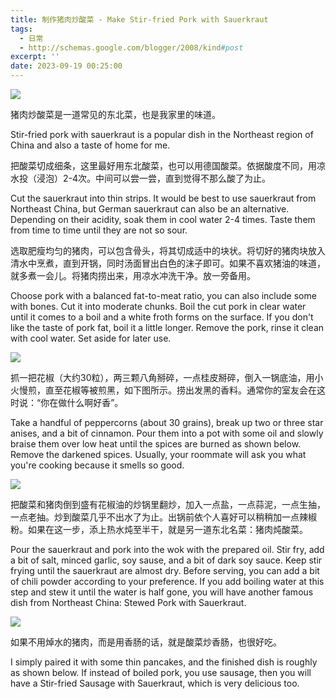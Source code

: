 ```yaml
---
title: 制作猪肉炒酸菜 - Make Stir-fried Pork with Sauerkraut
tags:
  - 日常
  - http://schemas.google.com/blogger/2008/kind#post
excerpt: ''
date: 2023-09-19 00:25:00
---
```


<!-- more -->
[![](https://blogger.googleusercontent.com/img/a/AVvXsEguitAotoFmj39PfxN81Kv3SBcJJ8JGWJWRFaLo9wpN211R0CAR1XQiej59Td7hnD19abKeWp_YWAuSyRYlpvtUkfW7LC7qH0Ws4AoF61yS3AGCqZzSFZOVPnDeXgcudQVL_2pzop-5iFnKa62VP2UXG3bonb5KWtMzny9JR9ZP3ePQgR2K74CDpGoS4O0)](https://blogger.googleusercontent.com/img/a/AVvXsEguitAotoFmj39PfxN81Kv3SBcJJ8JGWJWRFaLo9wpN211R0CAR1XQiej59Td7hnD19abKeWp_YWAuSyRYlpvtUkfW7LC7qH0Ws4AoF61yS3AGCqZzSFZOVPnDeXgcudQVL_2pzop-5iFnKa62VP2UXG3bonb5KWtMzny9JR9ZP3ePQgR2K74CDpGoS4O0)

  

猪肉炒酸菜是一道常见的东北菜，也是我家里的味道。

Stir-fried pork with sauerkraut is a popular dish in the Northeast region of China and also a taste of home for me.

  

把酸菜切成细条，这里最好用东北酸菜，也可以用德国酸菜。依据酸度不同，用凉水投（浸泡）2-4次。中间可以尝一尝，直到觉得不那么酸了为止。

Cut the sauerkraut into thin strips. It would be best to use sauerkraut from Northeast China, but German sauerkraut can also be an alternative. Depending on their acidity, soak them in cool water 2-4 times. Taste them from time to time until they are not so sour.

  

选取肥瘦均匀的猪肉，可以包含骨头，将其切成适中的块状。将切好的猪肉块放入清水中烹煮，直到开锅，同时汤面冒出白色的沫子即可。如果不喜欢猪油的味道，就多煮一会儿。将猪肉捞出来，用凉水冲洗干净。放一旁备用。

Choose pork with a balanced fat-to-meat ratio, you can also include some with bones. Cut it into moderate chunks. Boil the cut pork in clear water until it comes to a boil and a white froth forms on the surface. If you don't like the taste of pork fat, boil it a little longer. Remove the pork, rinse it clean with cool water. Set aside for later use.

  

[![](https://blogger.googleusercontent.com/img/a/AVvXsEhbR4XSu5QF1g2D8z_d0vMRDIfs8aoxENRWGsU1aIz54gyTVLYoIumvKntWlaAQ3SsKlcx93Di-zzTqBBnHBGd6ruvzBqenHP1SZG7fhCFww4tVb4Oa60amCmzDMBWZ6KJtNJ18POU6JnC7eTrNLmu9rnFGAMMOvjqcG5Lvn1MNVAwTXJN120JisxBjqBA)](https://blogger.googleusercontent.com/img/a/AVvXsEhbR4XSu5QF1g2D8z_d0vMRDIfs8aoxENRWGsU1aIz54gyTVLYoIumvKntWlaAQ3SsKlcx93Di-zzTqBBnHBGd6ruvzBqenHP1SZG7fhCFww4tVb4Oa60amCmzDMBWZ6KJtNJ18POU6JnC7eTrNLmu9rnFGAMMOvjqcG5Lvn1MNVAwTXJN120JisxBjqBA)

  

抓一把花椒（大约30粒），两三颗八角掰碎，一点桂皮掰碎，倒入一锅底油，用小火慢煎，直至花椒等被煎黑，如下图所示。捞出发黑的香料。通常你的室友会在这时说：“你在做什么啊好香”。

Take a handful of peppercorns (about 30 grains), break up two or three star anises, and a bit of cinnamon. Pour them into a pot with some oil and slowly braise them over low heat until the spices are burned as shown below. Remove the darkened spices. Usually, your roommate will ask you what you're cooking because it smells so good.

  

[![](https://blogger.googleusercontent.com/img/a/AVvXsEigRtVxQqmuKrsQSviFpehjvu5dYFw7-xHJ5nj5oBfd2xlC3mpoNypYRQWXnfKrW0r0f73Smbe-u4FKQVEwul3KZVn0cHYw4IndUyQYFOL4cqQgcfvPZP23GxacQwIlLH9HarSD4VE_91dfMN6ee860y8JRBg0Ehys_yNwEzbSWzmq25SwRE_hFq7yNAjc)](https://blogger.googleusercontent.com/img/a/AVvXsEigRtVxQqmuKrsQSviFpehjvu5dYFw7-xHJ5nj5oBfd2xlC3mpoNypYRQWXnfKrW0r0f73Smbe-u4FKQVEwul3KZVn0cHYw4IndUyQYFOL4cqQgcfvPZP23GxacQwIlLH9HarSD4VE_91dfMN6ee860y8JRBg0Ehys_yNwEzbSWzmq25SwRE_hFq7yNAjc)

  

把酸菜和猪肉倒到盛有花椒油的炒锅里翻炒，加入一点盐，一点蒜泥，一点生抽，一点老抽。炒到酸菜几乎不出水了为止。出锅前依个人喜好可以稍稍加一点辣椒粉。如果在这一步，添上热水炖至半干，就是另一道东北名菜：猪肉炖酸菜。

Pour the sauerkraut and pork into the wok with the prepared oil. Stir fry, add a bit of salt, minced garlic, soy sause, and a bit of dark soy sauce. Keep stir frying until the sauerkraut are almost dry. Before serving, you can add a bit of chili powder according to your preference. If you add boiling water at this step and stew it until the water is half gone, you will have another famous dish from Northeast China: Stewed Pork with Sauerkraut. 

  

[![](https://blogger.googleusercontent.com/img/a/AVvXsEhAKmlqGeYBW89KlPLB88Ws4HesHoZX4AMrXewgV5VhDoYnlu5B7S2nkGn8k6EA1WpxRY79UzaFHVzQkRZUHId4pXOd6jOZ98XU1R7KsnaJ0KyoFDP3VihY5SykUqEBKkgJ-LnPPPd-ZYmDqXRfM3ftQ1YlHJ62d2dikhe1F3n3raO9kdVTGq_c-SptOBU)](https://blogger.googleusercontent.com/img/a/AVvXsEhAKmlqGeYBW89KlPLB88Ws4HesHoZX4AMrXewgV5VhDoYnlu5B7S2nkGn8k6EA1WpxRY79UzaFHVzQkRZUHId4pXOd6jOZ98XU1R7KsnaJ0KyoFDP3VihY5SykUqEBKkgJ-LnPPPd-ZYmDqXRfM3ftQ1YlHJ62d2dikhe1F3n3raO9kdVTGq_c-SptOBU)

  

  

如果不用焯水的猪肉，而是用香肠的话，就是酸菜炒香肠，也很好吃。

I simply paired it with some thin pancakes, and the finished dish is roughly as shown below. If instead of boiled pork, you use sausage, then you will have a Stir-fried Sausage with Sauerkraut, which is very delicious too.